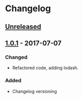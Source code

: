 # Changelog

## [Unreleased][]

## [1.0.1][] - 2017-07-07
### Changed
- Refactored code, adding lodash.

### Added
- Changelog versioning


[Unreleased]: https://github.com/one19/monthTodo/compare/v1.0.1...HEAD
[1.0.1]: https://github.com/one19/monthTodo/tree/v1.0.1